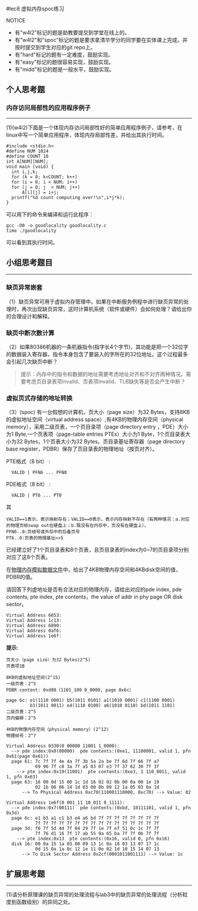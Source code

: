#lec8 虚拟内存spoc练习


NOTICE
- 有"w4l2"标记的题是助教要提交到学堂在线上的。
- 有"w4l2"和"spoc"标记的题是要求拿清华学分的同学要在实体课上完成，并按时提交到学生对应的git repo上。
- 有"hard"标记的题有一定难度，鼓励实现。
- 有"easy"标记的题很容易实现，鼓励实现。
- 有"midd"标记的题是一般水平，鼓励实现。


## 个人思考题

### 内存访问局部性的应用程序例子
---
(1)(w4l2)下面是一个体现内存访问局部性好的简单应用程序例子，请参考，在linux中写一个简单应用程序，体现内存局部性差，并给出其执行时间。
```
#include <stdio.h>
#define NUM 1024
#define COUNT 10
int A[NUM][NUM];
void main (void) {
  int i,j,k;
  for (k = 0; k<COUNT; k++)
  for (i = 0; i < NUM; i++)
  for (j = 0; j	 < NUM; j++)
      A[i][j] = i+j;
  printf("%d count computing over!\n",i*j*k);
}
```
可以用下的命令来编译和运行此程序：
```
gcc -O0 -o goodlocality goodlocality.c
time ./goodlocality
```
可以看到其执行时间。

## 小组思考题目
----

### 缺页异常嵌套

（1）缺页异常可用于虚拟内存管理中。如果在中断服务例程中进行缺页异常的处理时，再次出现缺页异常，这时计算机系统（软件或硬件）会如何处理？请给出你的合理设计和解释。

### 缺页中断次数计算
（2）如果80386机器的一条机器指令(指字长4个字节)，其功能是把一个32位字的数据装入寄存器，指令本身包含了要装入的字所在的32位地址。这个过程最多会引起几次缺页中断？
> 提示：内存中的指令和数据的地址需要考虑地址对齐和不对齐两种情况。需要考虑页目录表项invalid、页表项invalid、TLB缺失等是否会产生中断？

### 虚拟页式存储的地址转换

（3）(spoc) 有一台假想的计算机，页大小（page size）为32 Bytes，支持8KB的虚拟地址空间（virtual address space）,有4KB的物理内存空间（physical memory），采用二级页表，一个页目录项（page directory entry ，PDE）大小为1 Byte,一个页表项（page-table entries
PTEs）大小为1 Byte，1个页目录表大小为32 Bytes，1个页表大小为32 Bytes。页目录基址寄存器（page directory base register，PDBR）保存了页目录表的物理地址（按页对齐）。

PTE格式（8 bit） :
```
  VALID | PFN6 ... PFN0
```
PDE格式（8 bit） :
```
  VALID | PT6 ... PT0
```
其
```
VALID==1表示，表示映射存在；VALID==0表示，表示内存映射不存在（有两种情况：a.对应的物理页帧swap out在硬盘上；b.既没有在内存中，页没有在硬盘上）。
PFN6..0:页帧号或外存中的后备页号
PT6..0:页表的物理基址>>5
```

已经建立好了1个页目录表和8个页表，且页目录表的index为0~7的页目录项分别对应了这8个页表。

在[物理内存模拟数据文件](./04-1-spoc-memdiskdata.md)中，给出了4KB物理内存空间和4KBdisk空间的值，PDBR的值。

请回答下列虚地址是否有合法对应的物理内存，请给出对应的pde index, pde contents, pte index, pte contents，the value of addr in phy page OR disk sector。
```
Virtual Address 6653:
Virtual Address 1c13:
Virtual Address 6890:
Virtual Address 0af6:
Virtual Address 1e6f:
```

**提示:**
```
页大小（page size）为32 Bytes(2^5)
页表项1B

8KB的虚拟地址空间(2^15)
一级页表：2^5
PDBR content: 0xd80（1101_100 0_0000, page 0x6c）

page 6c: e1(1110 0001) b5(1011 0101) a1(1010 0001) c1(1100 0001)
         b3(1011 0011) e4(1110 0100) a6(1010 0110) bd(1011 1101)
二级页表：2^5
页内偏移：2^5

4KB的物理内存空间（physical memory）(2^12)
物理帧号：2^7

Virtual Address 0330(0 00000 11001 1_0000):
  --> pde index:0x0(00000)  pde contents:(0xe1, 11100001, valid 1, pfn 0x61(page 0x61))
  page 61: 7c 7f 7f 4e 4a 7f 3b 5a 2a be 7f 6d 7f 66 7f a7
           69 96 7f c8 3a 7f a5 83 07 e3 7f 37 62 30 7f 3f 
    --> pte index:0x19(11001)  pte contents:(0xe3, 1 110_0011, valid 1, pfn 0x63)
  page 63: 16 00 0d 15 00 1c 1d 16 02 02 0b 00 0a 00 1e 19
           02 1b 06 06 14 1d 03 00 0b 00 12 1a 05 03 0a 1d
      --> To Physical Address 0xc70(110001110000, 0xc70) --> Value: 02

Virtual Address 1e6f(0 001_11 10_011 0_1111):
  --> pde index:0x7(00111)  pde contents:(0xbd, 10111101, valid 1, pfn 0x3d)
  page 6c: e1 b5 a1 c1 b3 e4 a6 bd 7f 7f 7f 7f 7f 7f 7f 7f
           7f 7f 7f 7f 7f 7f 7f 7f 7f 7f 7f 7f 7f 7f 7f 7f
  page 3d: f6 7f 5d 4d 7f 04 29 7f 1e 7f ef 51 0c 1c 7f 7f
           7f 76 d1 16 7f 17 ab 55 9a 65 ba 7f 7f 0b 7f 7f 
    --> pte index:0x13  pte contents:(0x16, valid 0, pfn 0x16)
  disk 16: 00 0a 15 1a 03 00 09 13 1c 0a 18 03 13 07 17 1c 
           0d 15 0a 1a 0c 12 1e 11 0e 02 1d 10 15 14 07 13
      --> To Disk Sector Address 0x2cf(0001011001111) --> Value: 1c
```

## 扩展思考题
---
(1)请分析原理课的缺页异常的处理流程与lab3中的缺页异常的处理流程（分析粒度到函数级别）的异同之处。